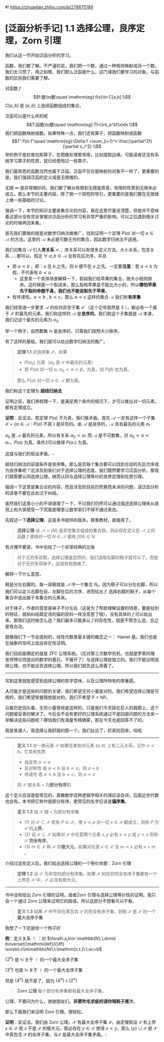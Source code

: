 #! https://zhuanlan.zhihu.com/p/278675189
# [泛函分析手记] 1.1 选择公理，良序定理，Zorn 引理

我们从这一节开始泛函分析的学习。

函数，我们都了解。不严谨的说，我们把一个数，通过一种规则映射成另一个数。我们太习惯了，用之如臂。我们那么泛函是什么，这门课我们要学习的对象，与函数的区别我们需要了解。

对函数 $f$
$$f:数\to数\quad \mathrm{eg}:f(x)\in C[a,b] \\$$
$C[a,b]$ 是 $[a,b]$ 上连续函数组成的集合。

泛函可以是什么样的呢
$$T:函数\to数\quad \mathrm{eg}:Tf=\int_a^bf(x)dx \\$$
我们把函数映射成数。如果特殊一点，我们还有算子，把函数映射成函数
$$T':f\to f'\quad \mathrm{eg}:\Delta f =\sum_{i=1}^n \frac{\partial^2f}{\partial x_i^2} \\$$
举的例子是拉普拉斯算子，在图像处理里常用，比如提取边缘。可能读者还没有系统学习算子的性质，就已经使用过一些算子。

我们最熟悉的函数当然也属于泛函，泛函不仅仅是映射的对象不一样了，更重要的是，我们强调泛函的定义域是无限维的。

无限 $\infty$ 是非常微妙的。我们都了解从有限到无限是质变，有限的性质到无限未必成立。那么本节的主要内容，除了做一个简短的导引，更重要的是我们要在无限维上做一些基础的讨论。

强调一下，本节的知识主要是集合论的内容，我在这里尽量说清楚，但是并不意味着这部分没有完全掌握对泛函分析的学习有非常严重的影响。可以之后遇到相关讨论的时候再回来看。

首先我们要做的就是对数学归纳法做推广，找到证明一个定理 $P(\alpha)$ 对一切 $\alpha \in \mathscr{A}$ 的方法。这里的 $\mathscr{A}$ 未必是可数无穷的集合，因此数学归纳法不适用。

我们对集合 $\mathscr{A}$ 引入**序关系** $\prec$ ，序关系可以有很多定义方法，大小关系，包含关系……都可以。假定 $\forall \:a,b\in \mathscr{A}$ 总有先后次序，并且
- 若 $a\prec b$ ，即：$a$ 在 $b$ 之先，则 $b$ 便不在 $a$ 之先。一定要**注意**：若 $a\prec b$ 为假，不代表有 $b\prec a$
  - 这里拿一个具体场景解释一下，假如我们给苹果的集合，按大小规则排序。这时候塞一个梨进来，那么梨和苹果是不能比大小的，所以**哪怕苹果先于梨的命题不真，我们也不能说梨先于苹果**。
- 有传递性。$a\prec b\:,\:b\prec c$，那么 $a\prec c$
这样的集合 $\mathscr{A}$ 我们称**有序集**

我们经常进一步要求 $\mathscr{A}$ 的任何非空子集 $\mathscr{S}$ （这个记号竟然是 $S$ ），都必有一个属于 $\mathscr{S}$ 的最先的元素。我们称这样的 $\mathscr{A}$ 是**良序的**。我们取这个子集就是 $\mathscr{A}$ 本身，我们记这个最先的元素为 $\alpha_0$

举一个例子，自然数集 $\mathbb{N}$ 是良序的，只需我们按照大小排序。

有了这样的基础，我们就可以给出数学归纳法的推广。
> **定理 1.1** 对良序集 $\mathscr{S}$，如果  
> - $P(\alpha_0)$ 为真（$\alpha_0$ 是 $\mathscr{S}$ 中最先的元素）
> - 若 $P(\alpha)$ 对一切 $\alpha,\:\alpha_0\prec\alpha\prec\beta$，为真，则 $P(\beta)$ 也为真。  
> 
> 那么 $P(\alpha)$ 对一切 $\alpha\in\mathscr{A}$ 都为真。

我们称这个定理为 **超线归纳法**

证明之前，我们再梳理一下，是满足两个条件的情况下，才可以推出对一切元素，都有定理成立。

**证明**：反证法，若定理 $P(\alpha)$ 不为真，我们推矛盾。首先 $\mathscr{A}$ 一定有这样一个子集 $\mathscr{S}=\{\alpha\in\mathscr{A}:P(\alpha)$ 不真 $\}$ 是非空的。由 $\mathscr{A}$ 是良序的，$\mathscr{A}$ 具有最先的元素 $\alpha_*$ 

$\alpha_0$ 是 $\mathscr{A}$ 最先的元素，所以有关系 $\alpha_0\prec\alpha_*$ 而 $\mathscr{A}$ 是不可数集，对 $\alpha_0\prec\alpha\prec\alpha_*$，$P(\alpha)$ 为真。条件2可以推得 $P(\alpha_*)$ 为真。

这就与我们的假设矛盾。$\square$

超线归纳法的前提条件是良序集。那么是否每个集合都可以找到合适的先后次序成为良序集呢？这涉及到我们对于选择公理的态度。我们既然要学习泛函分析，那我们就需要认同选择公理，继而认同与选择公理等价的良序定理和佐恩引理。

强调一下这里是集合论的内容，而且涉及到目前仍然悬而未决的问题，请泛函分析的读者不要在此处过于纠结。

虽然我们这里小小的不讲道理了一下，不过我们仍然可以通过描述选择公理来从直观上和大家感受一下究竟是哪里让数学家们不得不通过表态。

先叙述一下**选择公理**，这是本书提供的版本。尊重教材，直接用了。
> **选择公理** 设 $\mathscr{N}=\{N\}$ 是非空集合组成的集合族，则必存在定义在 $\mathscr{N}$ 上的函数 $f$ 使得对一切 $N\in \mathscr{N}$ 都有 $f(N)\in N$

有点懵不要紧，书中也给了一个非常经典的比喻
> 对于无穷多双鞋，选择公理是显然的，我们选取右脚的鞋子就可以了。但是对于无穷多双袜子，这就有些困难了。

解释一下什么意思。

鞋是分左右脚的。每一双鞋就是 $\mathscr{N}$ 中一个集合 $N_i$，因为鞋子可以分左右脚，所以我们可以定义右脚在前，左脚在后的次序，进而给出 $f:$ 选择右脚的鞋子，从每个集合中选出属于本集合的元素来。

对于袜子，作者的意思是袜子不分左右（这是为了帮助理解设置的场景，要是扯别的特征，就和纠结薛定谔的猫的民科一样没意思了哦），没有具体的 $f$ 可以给出来。那我们这时候怎么选？我们最多只能承认 $f$ 的存在性，就是不管怎么选，总之是有办法。

就像我们下一节会提到的，线性代数里最关键的概念之一： $\mathrm{Hamel}$ 基。我们也是在抽象的空间上给出存在性证明。

我们目前能确定的就是 $\mathrm{ZFC}$ 公理系统。（应对第三次数学危机，也就是罗素的理发师悖论而提出的数学的基石，不展开了）与选择公理是独立的。我们不能证明选择公理，也不能证否选择公理。所以我们就先这么用着了。

---
写到这里就能感受到选择公理的哲学意味，以及公理所特有的厚重感。

**人**可能才是这些的问题的关键，我们希望无穷小量是对的，我们希望选择公理是可用的，我们希望黎曼猜想是对的，我们不希望 $\mathrm{P=NP}$。

沿着历史回头看，无穷小量曾经是这样的，只是我们今天踩在巨人的肩膀上，这个问题被妥善的解决了。今后会不会有更好的公理系统通过不是回避问题的方法来一举解决这些问题呢？哪怕我们有海量专精确算，那在今天也是回答不了的。

我是普通人，我选择让我舒服的那一个。我们扯远了，赶紧拉回来，哈哈

---

> **定义 1.1** 对一族元素 $\mathscr{X}$ 如果在某些对元素 $(a,b)$ 上有二元关系，记作 $a\prec b$。它具有性质
> - 自反性 $a\prec a$
> - 反对称性 若 $a\prec b$ 且 $b\prec a$，则 $a=b$
> - 传递性 若 $a\prec b$ 且 $b\prec c$，则 $a\prec c$
> 
> 则 $\mathscr{X}$ 按关系 $\prec$ 为**部分有序**的

这个定义应该是挺常见的，离散数学这种逻辑学相关的课应该会讲，后面近世代数也会有。本书把它称作是部分有序，更常见的名字应该是**偏序集**。

> **定义 1.2** 设 $\mathscr{X}$ 按 $\prec$ 为部分有序集
> - $(1)$ 对 $\mathscr{S}\subset\mathscr{X}$ 若有 $P\in\mathscr{X}$，使 $x\prec p$ 对一切 $x\in\mathscr{S}$ 都成立，则称 $P$ 为 $\mathscr{S}$ 的**上界**。
> - $(2)$ 设 $\mathscr{S}\subset\mathscr{X}$ 如果对 $\mathscr{S}$ 中任意两个元素 $x,y$ 必有 $x\prec y$ 或 $y\prec x$ 则称 $\mathscr{S}$ **完全有序**。
> - $(3)$ $m\in \mathscr{X}$ 称 $\mathscr{X}$ 的**极大元**，如果对任意 $x\in \mathscr{X}$ 当 $m\prec x$ 必有 $x=m$ 。

介绍过这些定义后，我们给出选择公理的一个等价命题：$\mathrm{Zorn}$ 引理
> **定理 1.2** 设 $\mathscr{X}$ 为非空的部分有序集。如果 $\mathscr{X}$ 的任何完全有序子集都有一个上界在 $\mathscr{X}$ 中，$\mathscr{X}$ 必含有极大元。

---
书中没有给出 $\mathrm{Zorn}$ 引理的证明，或者$\mathrm{Zorn}$ 引理与选择公理等价性的证明。我只会一个通过 $\mathrm{Zorn}$ 公理来证明它的路径。所以这部分不想看可以不看。

> **定义 1.3** 如果 $\mathscr{X}$ 中不存在真包含 $\mathscr{S}$ 的完全有序子集，则称 $\mathscr{S}$ 是 $\mathscr{X}$ 的一个**最大全序子集**

我想了一下还是给一个例子好

**例**：定义关系 $\mid$ ：对 $\forall\:a,b\in \mathbb{N},\;a\mid b\overset{\mathrm{def}}{\iff} \exists\:c\in\mathbb{N}\:\:\mathrm{s.t.}\:\:ac=b$

$\{2^n\}$ 是 $\mathbb{N}$ 关于 $\mid$ 的一个最大全序子集

$\{3^n\}$ 也是 $\mathbb{N}$ 关于 $\mid$ 的一个最大全序子集

但是 $\{4^n\}$ 就不是了，因为 $\{4^n\}\subsetneqq\{2^n\}$

> **$\mathrm{Zorn}$ 公理** 每个部分有序集都有最大全序子集。

公理，不要问为什么，谢谢朋友们。**非要吹毛求疵的请你喝耗子尾汁**。

那么下面我们来证明 $\mathrm{Zorn}$ 引理，很轻松。

**证明**：反证法。我们由 $\mathrm{Zorn}$ 公理，$\mathscr{X}$ 有最大全序子集 $\mathscr{S}$，由定理假设 $\mathscr{S}$ 有上界 $x\in \mathscr{X}$ 若 $x$ 不是 $\mathscr{X}$ 的极大元，那必存在 $y\in \mathscr{X}$ 使得 $x\prec y$，那么 $\{y\}\cup \mathscr{S}$ 是 $\mathscr{X}$ 中真包含 $\mathscr{S}$ 的全序子集。与$\mathscr{S}$ 是最大全序子集矛盾。$\square$